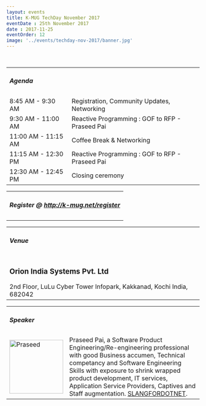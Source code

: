 ```yaml
---
layout: events
title: K-MUG TechDay November 2017
eventDate : 25th November 2017
date : 2017-11-25
eventOrder: 12
image: '../events/techday-nov-2017/banner.jpg'
---
```


<div class="col-lg-10 col-lg-offset-1 text-center">
  <table class="table"> 
  <tr>
      <td colspan="2"><h5>Agenda</h5></td>
  </tr>
  <tr>
      <td class="col-md-6">8:45 AM - 9:30 AM</td>
      <td class="col-md-6">Registration, Community Updates, Networking</td>
  </tr>
  <tr>
    <td class="col-md-6">9:30 AM - 11:00 AM</td>
    <td class="col-md-6">Reactive Programming : GOF to RFP - Praseed Pai</td>
  </tr>
  <tr>
    <td class="col-md-6">11:00 AM - 11:15 AM</td>
    <td class="col-md-6">Coffee Break & Networking</td>
  </tr>
  <tr>
    <td class="col-md-6">11:15 AM - 12:30 PM</td>
    <td class="col-md-6">Reactive Programming : GOF to RFP - Praseed Pai</td>
  </tr>
  <tr>
    <td class="col-md-6">12:30 AM - 12:45 PM</td>
    <td class="col-md-6">Closing ceremony</td>
  </tr>
</table>
    <table class="table">
        <tr><td colspan="2"><h5>Register @ <a href="http://goo.gl/xHNQZ4" target="_blank">http://k-mug.net/register</a></h5></td></tr>
    </table>
        <table class="table">
        <tr><td colspan="2"><h5>Venue</h5></td></tr>
        <tr><td colspan="2">
        <h3>Orion India Systems Pvt. Ltd</h3>
        2nd Floor, LuLu Cyber Tower
        Infopark, Kakkanad, Kochi
        India, 682042
        </td></tr>
    </table>
<table class="table">
        <tr>
            <td colspan="2"><h5>Speaker</h5></td></tr>
          <tr><td class="col-md-3">
            <img src="../../img/people/praseed.jpg" alt="Praseed" style="width:140px; height:140px" class="img-thumbnail" />
        </td><td class="col-md-9 text-justify">Praseed Pai, a Software Product Engineering/Re-engineering professional with good Business accumen, Technical competancy and Software Engineering Skills with exposure to shrink wrapped product development, IT services, Application Service Providers, Captives and Staff augmentation. <a href="http://slangfordotnet.codeplex.com/" target="_blank">SLANGFORDOTNET</a>.</td></tr></table></div>
